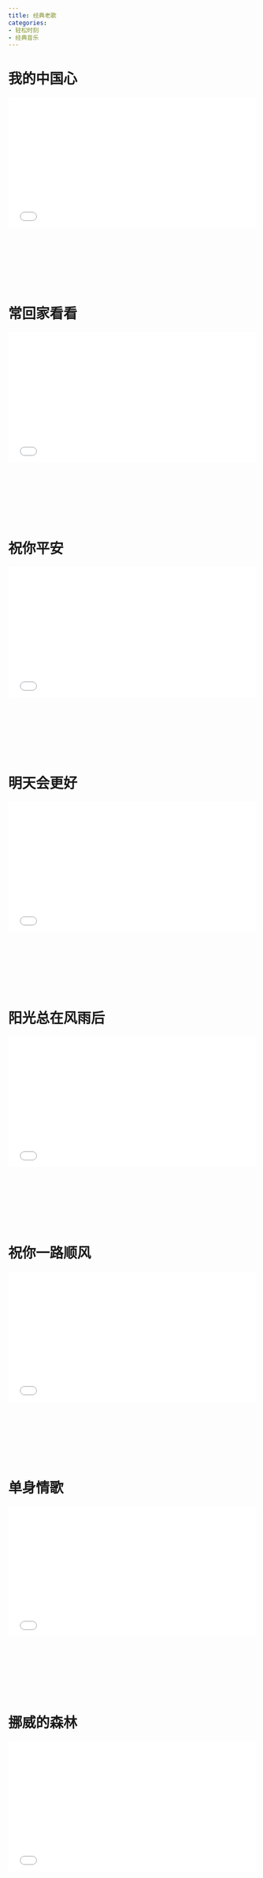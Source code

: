 ```yaml
---
title: 经典老歌
categories: 
- 轻松时刻
- 经典音乐
---
```


# 我的中国心

<div style="position: relative; width: 100%; height: 0; padding-bottom: 75%;">
<iframe src="//player.bilibili.com/player.html?aid=20964737&bvid=BV1gW411W7hh&cid=34368416&page=1&high_quality=1&danmaku=0" scrolling="no" border="0" frameborder="no" framespacing="0" allowfullscreen="true" style="position: absolute; width: 100%; height: 70%; Left: 0; top: 0;"></iframe></div>

# 常回家看看

<div style="position: relative; width: 100%; height: 0; padding-bottom: 75%;">
<iframe src="//player.bilibili.com/player.html?aid=14035680&bvid=BV16x411t778&cid=22921091&page=1&high_quality=1&danmaku=0" scrolling="no" border="0" frameborder="no" framespacing="0" allowfullscreen="true" style="position: absolute; width: 100%; height: 70%; Left: 0; top: 0;"></iframe></div>

# 祝你平安

<div style="position: relative; width: 100%; height: 0; padding-bottom: 75%;">
<iframe src="//player.bilibili.com/player.html?aid=10351333&bvid=BV1Lx411m7bg&cid=17098719&page=1&high_quality=1&danmaku=0" scrolling="no" border="0" frameborder="no" framespacing="0" allowfullscreen="true" style="position: absolute; width: 100%; height: 70%; Left: 0; top: 0;"></iframe></div>

# 明天会更好

<div style="position: relative; width: 100%; height: 0; padding-bottom: 75%;">
<iframe src="//player.bilibili.com/player.html?aid=931045602&bvid=BV1AK4y197GR&cid=352599179&page=1&high_quality=1&danmaku=0" scrolling="no" border="0" frameborder="no" framespacing="0" allowfullscreen="true" style="position: absolute; width: 100%; height: 70%; Left: 0; top: 0;"></iframe></div>

# 阳光总在风雨后

<div style="position: relative; width: 100%; height: 0; padding-bottom: 75%;">
<iframe src="//player.bilibili.com/player.html?aid=42529680&bvid=BV1Qb41167QW&cid=74625222&page=1&high_quality=1&danmaku=0" scrolling="no" border="0" frameborder="no" framespacing="0" allowfullscreen="true" style="position: absolute; width: 100%; height: 70%; Left: 0; top: 0;"></iframe></div>

# 祝你一路顺风

<div style="position: relative; width: 100%; height: 0; padding-bottom: 75%;">
<iframe src="//player.bilibili.com/player.html?aid=34557919&bvid=BV17t411d7sj&cid=60540499&page=1&high_quality=1&danmaku=0" scrolling="no" border="0" frameborder="no" framespacing="0" allowfullscreen="true" style="position: absolute; width: 100%; height: 70%; Left: 0; top: 0;"></iframe></div>

# 单身情歌

<div style="position: relative; width: 100%; height: 0; padding-bottom: 75%;">
<iframe src="//player.bilibili.com/player.html?aid=886035610&bvid=BV1zK4y157Ho&cid=280588460&page=1&high_quality=1&danmaku=0" scrolling="no" border="0" frameborder="no" framespacing="0" allowfullscreen="true" style="position: absolute; width: 100%; height: 70%; Left: 0; top: 0;"></iframe></div>

# 挪威的森林

<div style="position: relative; width: 100%; height: 0; padding-bottom: 75%;">
<iframe src="//player.bilibili.com/player.html?aid=89355937&bvid=BV1H7411n7JM&cid=411081181&page=1&high_quality=1&danmaku=0" scrolling="no" border="0" frameborder="no" framespacing="0" allowfullscreen="true" style="position: absolute; width: 100%; height: 70%; Left: 0; top: 0;"></iframe></div>

# 突然的自我

<div style="position: relative; width: 100%; height: 0; padding-bottom: 75%;">
<iframe src="//player.bilibili.com/player.html?aid=88198942&bvid=BV1s741157VX&cid=150679421&page=1&high_quality=1&danmaku=0" scrolling="no" border="0" frameborder="no" framespacing="0" allowfullscreen="true" style="position: absolute; width: 100%; height: 70%; Left: 0; top: 0;"></iframe></div>

# 独角戏

<div style="position: relative; width: 100%; height: 0; padding-bottom: 75%;">
<iframe src="//player.bilibili.com/player.html?aid=18090719&bvid=BV1tW411i72h&cid=29536008&page=1&high_quality=1&danmaku=0" scrolling="no" border="0" frameborder="no" framespacing="0" allowfullscreen="true" style="position: absolute; width: 100%; height: 70%; Left: 0; top: 0;"></iframe></div>

# 胆小鬼

<div style="position: relative; width: 100%; height: 0; padding-bottom: 75%;">
<iframe src="//player.bilibili.com/player.html?aid=891052776&bvid=BV1WP4y1t7tc&cid=425720187&page=1&high_quality=1&danmaku=0" scrolling="no" border="0" frameborder="no" framespacing="0" allowfullscreen="true" style="position: absolute; width: 100%; height: 70%; Left: 0; top: 0;"></iframe></div>